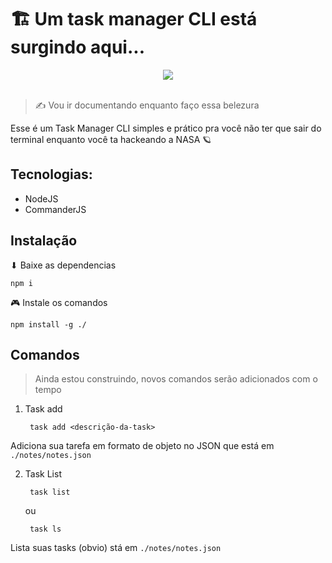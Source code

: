 # 🏗 Um task manager CLI está surgindo aqui...

<div style="text-align: center"><img src="https://img.shields.io/badge/Node.js-43853D?style=for-the-badge&logo=node.js&logoColor=white"></img></div>

</br>

> ✍ Vou ir documentando enquanto faço essa belezura

Esse é um Task Manager CLI simples e prático pra você não ter que sair do terminal enquanto você ta hackeando a NASA 🪐

## Tecnologias:
- NodeJS
- CommanderJS


## Instalação

⬇ Baixe as dependencias

    npm i

🎮 Instale os comandos

    npm install -g ./

## Comandos

> Ainda estou construindo, novos comandos serão adicionados com o tempo

1. Task add

        task add <descrição-da-task>

Adiciona sua tarefa em formato de objeto no JSON que está em ```./notes/notes.json```

2. Task List

        task list

      ou

        task ls

Lista suas tasks (obvio)
stá em ```./notes/notes.json```
